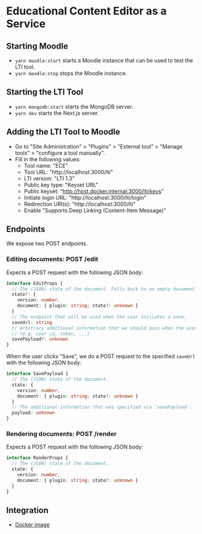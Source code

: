 # Educational Content Editor as a Service

## Starting Moodle

- `yarn moodle:start` starts a Moodle instance that can be used to test the LTI tool.
- `yarn moodle:stop` stops the Moodle instance.

## Starting the LTI Tool

- `yarn mongodb:start` starts the MongoDB server.
- `yarn dev` starts the Next.js server.

## Adding the LTI Tool to Moodle

- Go to "Site Administration" > "Plugins" > "External tool" > "Manage tools" > "configure a tool manually".
- Fill in the following values:
  - Tool name: "ECE"
  - Tool URL: "http://localhost:3000/lti"
  - LTI version: "LTI 1.3"
  - Public key type: "Keyset URL"
  - Public keyset: "http://host.docker.internal:3000/lti/keys"
  - Initiate login URL: "http://localhost:3000/lti/login"
  - Redirection URI(s): "http://localhost:3000/lti"
  - Enable "Supports Deep Linking (Content-Item Message)"

## Endpoints

We expose two POST endpoints.

### Editing documents: POST /edit

Expects a POST request with the following JSON body:

```ts
interface EditProps {
  // The (JSON) state of the document. Falls back to an empty document if not provided.
  state?: {
    version: number, 
    document: { plugin: string; state?: unknown }
  }
  // The endpoint that will be used when the user initiates a save.
  saveUrl: string
  // Arbitrary additional information that we should pass when the user iniates a save.
  // (e.g. user id, token, ...)
  savePayload?: unknown
}
```

When the user clicks "Save", we do a POST request to the specified `saveUrl` with the following JSON body:

```ts
interface SavePayload {
  // The (JSON) state of the document.
  state: {
    version: number,
    document: { plugin: string; state?: unknown }
  }
  // The additional information that was specified via `savePayload`.
  payload: unknown
}
```

### Rendering documents: POST /render

Expects a POST request with the following JSON body:

```ts
interface RenderProps {
  // The (JSON) state of the document.
  state: {
    version: number,
    document: { plugin: string; state?: unknown }
  }
}
```

## Integration

- [Docker image](https://github.com/serlo/ece-as-a-service/pkgs/container/ece-as-a-service)
